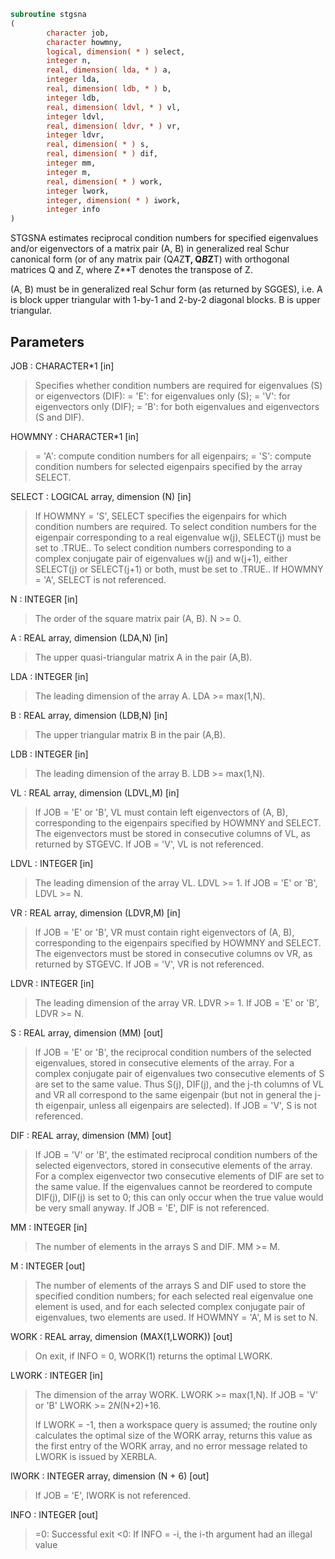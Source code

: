 ```fortran
subroutine stgsna
(
        character job,
        character howmny,
        logical, dimension( * ) select,
        integer n,
        real, dimension( lda, * ) a,
        integer lda,
        real, dimension( ldb, * ) b,
        integer ldb,
        real, dimension( ldvl, * ) vl,
        integer ldvl,
        real, dimension( ldvr, * ) vr,
        integer ldvr,
        real, dimension( * ) s,
        real, dimension( * ) dif,
        integer mm,
        integer m,
        real, dimension( * ) work,
        integer lwork,
        integer, dimension( * ) iwork,
        integer info
)
```

STGSNA estimates reciprocal condition numbers for specified
eigenvalues and/or eigenvectors of a matrix pair (A, B) in
generalized real Schur canonical form (or of any matrix pair
(Q*A*Z**T, Q*B*Z**T) with orthogonal matrices Q and Z, where
Z**T denotes the transpose of Z.

(A, B) must be in generalized real Schur form (as returned by SGGES),
i.e. A is block upper triangular with 1-by-1 and 2-by-2 diagonal
blocks. B is upper triangular.

## Parameters
JOB : CHARACTER*1 [in]
> Specifies whether condition numbers are required for
> eigenvalues (S) or eigenvectors (DIF):
> = 'E': for eigenvalues only (S);
> = 'V': for eigenvectors only (DIF);
> = 'B': for both eigenvalues and eigenvectors (S and DIF).

HOWMNY : CHARACTER*1 [in]
> = 'A': compute condition numbers for all eigenpairs;
> = 'S': compute condition numbers for selected eigenpairs
> specified by the array SELECT.

SELECT : LOGICAL array, dimension (N) [in]
> If HOWMNY = 'S', SELECT specifies the eigenpairs for which
> condition numbers are required. To select condition numbers
> for the eigenpair corresponding to a real eigenvalue w(j),
> SELECT(j) must be set to .TRUE.. To select condition numbers
> corresponding to a complex conjugate pair of eigenvalues w(j)
> and w(j+1), either SELECT(j) or SELECT(j+1) or both, must be
> set to .TRUE..
> If HOWMNY = 'A', SELECT is not referenced.

N : INTEGER [in]
> The order of the square matrix pair (A, B). N >= 0.

A : REAL array, dimension (LDA,N) [in]
> The upper quasi-triangular matrix A in the pair (A,B).

LDA : INTEGER [in]
> The leading dimension of the array A. LDA >= max(1,N).

B : REAL array, dimension (LDB,N) [in]
> The upper triangular matrix B in the pair (A,B).

LDB : INTEGER [in]
> The leading dimension of the array B. LDB >= max(1,N).

VL : REAL array, dimension (LDVL,M) [in]
> If JOB = 'E' or 'B', VL must contain left eigenvectors of
> (A, B), corresponding to the eigenpairs specified by HOWMNY
> and SELECT. The eigenvectors must be stored in consecutive
> columns of VL, as returned by STGEVC.
> If JOB = 'V', VL is not referenced.

LDVL : INTEGER [in]
> The leading dimension of the array VL. LDVL >= 1.
> If JOB = 'E' or 'B', LDVL >= N.

VR : REAL array, dimension (LDVR,M) [in]
> If JOB = 'E' or 'B', VR must contain right eigenvectors of
> (A, B), corresponding to the eigenpairs specified by HOWMNY
> and SELECT. The eigenvectors must be stored in consecutive
> columns ov VR, as returned by STGEVC.
> If JOB = 'V', VR is not referenced.

LDVR : INTEGER [in]
> The leading dimension of the array VR. LDVR >= 1.
> If JOB = 'E' or 'B', LDVR >= N.

S : REAL array, dimension (MM) [out]
> If JOB = 'E' or 'B', the reciprocal condition numbers of the
> selected eigenvalues, stored in consecutive elements of the
> array. For a complex conjugate pair of eigenvalues two
> consecutive elements of S are set to the same value. Thus
> S(j), DIF(j), and the j-th columns of VL and VR all
> correspond to the same eigenpair (but not in general the
> j-th eigenpair, unless all eigenpairs are selected).
> If JOB = 'V', S is not referenced.

DIF : REAL array, dimension (MM) [out]
> If JOB = 'V' or 'B', the estimated reciprocal condition
> numbers of the selected eigenvectors, stored in consecutive
> elements of the array. For a complex eigenvector two
> consecutive elements of DIF are set to the same value. If
> the eigenvalues cannot be reordered to compute DIF(j), DIF(j)
> is set to 0; this can only occur when the true value would be
> very small anyway.
> If JOB = 'E', DIF is not referenced.

MM : INTEGER [in]
> The number of elements in the arrays S and DIF. MM >= M.

M : INTEGER [out]
> The number of elements of the arrays S and DIF used to store
> the specified condition numbers; for each selected real
> eigenvalue one element is used, and for each selected complex
> conjugate pair of eigenvalues, two elements are used.
> If HOWMNY = 'A', M is set to N.

WORK : REAL array, dimension (MAX(1,LWORK)) [out]
> On exit, if INFO = 0, WORK(1) returns the optimal LWORK.

LWORK : INTEGER [in]
> The dimension of the array WORK. LWORK >= max(1,N).
> If JOB = 'V' or 'B' LWORK >= 2*N*(N+2)+16.
> 
> If LWORK = -1, then a workspace query is assumed; the routine
> only calculates the optimal size of the WORK array, returns
> this value as the first entry of the WORK array, and no error
> message related to LWORK is issued by XERBLA.

IWORK : INTEGER array, dimension (N + 6) [out]
> If JOB = 'E', IWORK is not referenced.

INFO : INTEGER [out]
> =0: Successful exit
> <0: If INFO = -i, the i-th argument had an illegal value
